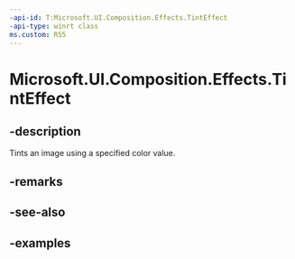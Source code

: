 ```yaml
---
-api-id: T:Microsoft.UI.Composition.Effects.TintEffect
-api-type: winrt class
ms.custom: RS5
---
```


<!-- Class syntax.
public class TintEffect : IGraphicsEffect, IGraphicsEffectSource
-->

# Microsoft.UI.Composition.Effects.TintEffect

## -description
Tints an image using a specified color value.

## -remarks

## -see-also

## -examples

